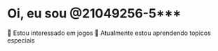 # Oi, eu sou @21049256-5***

👀 Estou interessado em jogos
🌱 Atualmente estou aprendendo topicos especiais

